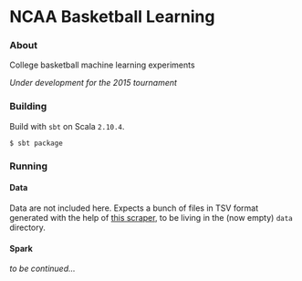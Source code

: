 NCAA Basketball Learning
===

### About

College basketball machine learning experiments

*Under development for the 2015 tournament*

### Building

Build with `sbt` on Scala `2.10.4`.

```
$ sbt package
```

### Running

#### Data

Data are not included here. Expects a bunch of files in TSV format generated
with the help of [this scraper](https://github.com/rodzam/ncaab-stats-scraper),
to be living in the (now empty) `data` directory.

#### Spark  

*to be continued...*

